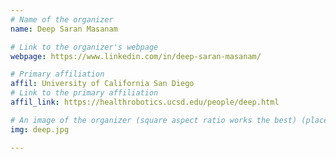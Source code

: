 ```yaml
---
# Name of the organizer
name: Deep Saran Masanam

# Link to the organizer's webpage
webpage: https://www.linkedin.com/in/deep-saran-masanam/

# Primary affiliation
affil: University of California San Diego
# Link to the primary affiliation
affil_link: https://healthrobotics.ucsd.edu/people/deep.html

# An image of the organizer (square aspect ratio works the best) (place in the `assets/img/organizers` directory)
img: deep.jpg

---
```

